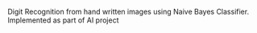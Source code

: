 Digit Recognition from hand written images using Naive Bayes Classifier. Implemented as part of AI project
